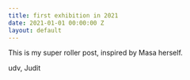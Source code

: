 ```yaml
---
title: first exhibition in 2021
date: 2021-01-01 00:00:00 Z
layout: default
---
```


This is my super roller post, inspired by Masa herself.

udv,
Judit
